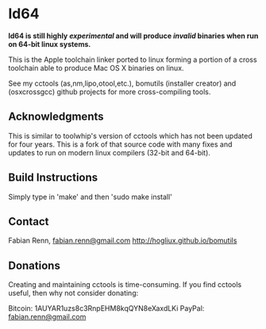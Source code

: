 ld64
========

**ld64 is still highly *experimental* and will produce *invalid* binaries when run on 64-bit linux systems.**

This is the Apple toolchain linker ported to linux forming a portion of a cross toolchain able to produce Mac OS X binaries on linux.

See my cctools (as,nm,lipo,otool,etc.), bomutils (installer creator) and (osxcrossgcc) github projects for more cross-compiling tools.

Acknowledgments
----------------
This is similar to toolwhip's version of cctools which has not been updated for four years. This is a fork of that source code with many fixes and updates to run on modern linux compilers (32-bit and 64-bit).

Build Instructions
------------------
Simply type in 'make' and then 'sudo make install'

Contact
-------
Fabian Renn, fabian.renn@gmail.com
http://hogliux.github.io/bomutils

Donations
---------

Creating and maintaining cctools is time-consuming. If you find cctools useful, then why not consider donating:

Bitcoin: 1AUYAR1uzs8c3RnpEHM8kqQYN8eXaxdLKi
PayPal: fabian.renn@gmail.com
